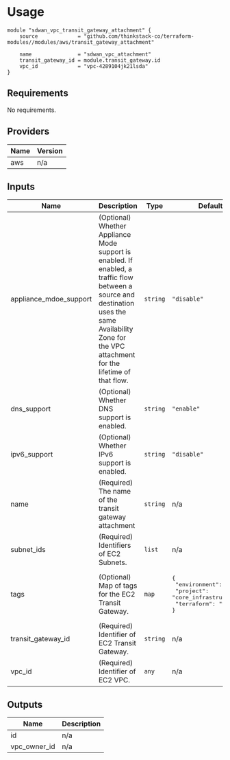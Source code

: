 # Usage
    module "sdwan_vpc_transit_gateway_attachment" {
        source             = "github.com/thinkstack-co/terraform-modules//modules/aws/transit_gateway_attachment"

        name               = "sdwan_vpc_attachment"
        transit_gateway_id = module.transit_gateway.id
        vpc_id             = "vpc-4289104jk21lsda"
    }

## Requirements

No requirements.

## Providers

| Name | Version |
|------|---------|
| aws | n/a |

## Inputs

| Name | Description | Type | Default | Required |
|------|-------------|------|---------|:--------:|
| appliance\_mdoe\_support | (Optional) Whether Appliance Mode support is enabled. If enabled, a traffic flow between a source and destination uses the same Availability Zone for the VPC attachment for the lifetime of that flow. | `string` | `"disable"` | no |
| dns\_support | (Optional) Whether DNS support is enabled. | `string` | `"enable"` | no |
| ipv6\_support | (Optional) Whether IPv6 support is enabled. | `string` | `"disable"` | no |
| name | (Required) The name of the transit gateway attachment | `string` | n/a | yes |
| subnet\_ids | (Required) Identifiers of EC2 Subnets. | `list` | n/a | yes |
| tags | (Optional) Map of tags for the EC2 Transit Gateway. | `map` | <pre>{<br>  "environment": "prod",<br>  "project": "core_infrastructure",<br>  "terraform": "true"<br>}</pre> | no |
| transit\_gateway\_id | (Required) Identifier of EC2 Transit Gateway. | `string` | n/a | no |
| vpc\_id | (Required) Identifier of EC2 VPC. | `any` | n/a | yes |

## Outputs

| Name | Description |
|------|-------------|
| id | n/a |
| vpc\_owner\_id | n/a |
